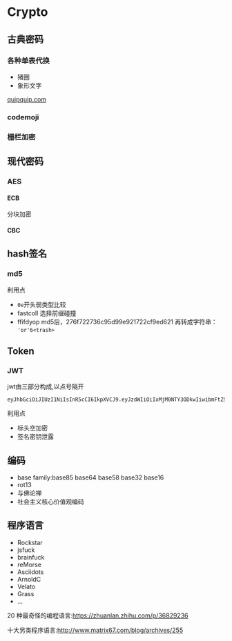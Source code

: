 # Crypto

## 古典密码

### 各种单表代换

- 猪圈
- 象形文字

[quipquip.com](https://quipqiup.com/)

### codemoji

### 栅栏加密

## 现代密码

### AES

#### ECB

分块加密 

#### CBC

## hash签名

### md5

利用点

- ``0e``开头弱类型比较
- fastcoll 选择前缀碰撞
- ffifdyop md5后，276f722736c95d99e921722cf9ed621 再转成字符串： ``'or'6<trash>``

## Token

### JWT

jwt由三部分构成,以点号隔开

```
eyJhbGciOiJIUzI1NiIsInR5cCI6IkpXVCJ9.eyJzdWIiOiIxMjM0NTY3ODkwIiwibmFtZSI6IkpvaG4gRG9lIiwiaWF0IjoxNTE2MjM5MDIyfQ.SflKxwRJSMeKKF2QT4fwpMeJf36POk6yJV_adQssw5c
```

利用点

- 标头空加密
- 签名密钥泄露

## 编码

- base family:base85 base64 base58 base32 base16
- rot13
- 与佛论禅
- 社会主义核心价值观编码

## 程序语言

- Rockstar 
- jsfuck
- brainfuck
- reMorse
- Asciidots
- ArnoldC
- Velato
- Grass
- ...

20 种最奇怪的编程语言:https://zhuanlan.zhihu.com/p/36829236

十大另类程序语言:http://www.matrix67.com/blog/archives/255